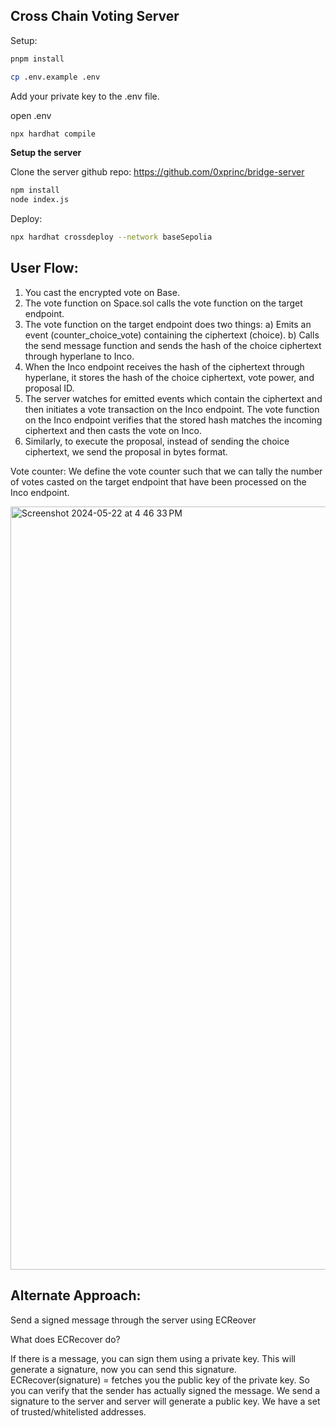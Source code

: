 ## Cross Chain Voting Server 

Setup: 

```sh
pnpm install 
```

```sh 
cp .env.example .env 
``` 

Add your private key to the .env file. 

open .env


```sh 
npx hardhat compile 
```

**Setup the server** 

Clone the server github repo: 
https://github.com/0xprinc/bridge-server 

```sh 
npm install  
node index.js 
``` 

Deploy: 

```sh
npx hardhat crossdeploy --network baseSepolia
```


## User Flow:

1) You cast the encrypted vote on Base.
2) The vote function on Space.sol calls the vote function on the target endpoint.
3) The vote function on the target endpoint does two things:
  a) Emits an event (counter_choice_vote) containing the ciphertext (choice).
  b) Calls the send message function and sends the hash of the choice ciphertext through hyperlane to Inco.
4) When the Inco endpoint receives the hash of the ciphertext through hyperlane, it stores the hash of the choice ciphertext, vote power, and proposal ID.
5) The server watches for emitted events which contain the ciphertext and then initiates a vote transaction on the Inco endpoint. The vote function on the Inco endpoint verifies that the stored hash matches the incoming ciphertext and then casts the vote on Inco.
6) Similarly, to execute the proposal, instead of sending the choice ciphertext, we send the proposal in bytes format.

Vote counter: We define the vote counter such that we can tally the number of votes casted on the target endpoint that have been processed on the Inco endpoint.

<img width="1221" alt="Screenshot 2024-05-22 at 4 46 33 PM" src="https://github.com/0xprinc/snapshotX/assets/32016969/63ce344d-f033-4616-ac74-b6249a640482">





## Alternate Approach: 

Send a signed message through the server using ECReover 

What does ECRecover do? 

If there is a message, you can sign them using a private key. This will generate a signature, 
now you can send this signature. ECRecover(signature) = fetches you the public key of the private key. 
So you can verify that the sender has actually signed the message. 
We send a signature to the server and server will generate a public key. We have a set of trusted/whitelisted addresses.  
 
 

